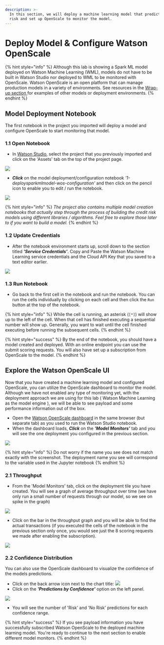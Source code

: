 ```yaml
---
description: >-
  In this section, we will deploy a machine learning model that predicts credit
  risk and set up OpenScale to monitor the model.
---
```


# Deploy Model & Configure Watson OpenScale

{% hint style="info" %}
Although this lab is showing a Spark ML model deployed on Watson Machine Learning \(WML\), models do not have to be built in Watson Studio nor deployed to WML to be monitored with OpenScale.   Watson OpenScale is an open platform that can manage production models in a variety of environments. See resources in the [Wrap-up section ](wrap-up.md)for examples of other models or deployment environments. 
{% endhint %}

## Model Deployment Notebook

The first notebook in the project you imported will deploy a model and configure OpenScale to start monitoring that model.

### 1.1 Open Notebook

* In [Watson Studio](https://dataplatform.cloud.ibm.com), select the project that you previously imported and click on the 'Assets' tab on the top of the project page.

![](.gitbook/assets/screen-shot-2019-10-27-at-4.00.26-pm.png)

* _**Click**_ on the model deployment/configuration notebook _'1-deploysparkmlmodel-wos-configuration'_ and then click on the pencil icon to enable you to edit / run the notebook.

![](.gitbook/assets/screen-shot-2019-10-30-at-7.44.07-pm.png)

{% hint style="info" %}
_The project also contains multiple model creation notebooks that actually step through the process of building the credit risk models using different libraries / algorithms. Feel free to explore those later to if you want to build a model._
{% endhint %}

### 1.2 Update Credentials

* After the notebook environment starts up, scroll down to the section titled _**'Service Credentials'**_.  Copy and Paste the Watson Machine Learning service credentials and the Cloud API Key that you saved to a text editor earlier.

![](.gitbook/assets/screen-shot-2019-10-27-at-5.03.11-pm.png)

### 1.3 Run Notebook

* Go back to the first cell in the notebook and run the notebook. You can run the cells individually by clicking on each cell and then click the `Run` button at the top of the notebook. 

{% hint style="info" %}
While the cell is running, an asterisk \(`[*]`\) will show up to the left of the cell. When that cell has finished executing a sequential number will show up. Generally, you want to wait until the cell finished executing before running the subsequent cells.
{% endhint %}

{% hint style="success" %}
By the end of the notebook, you should have a model created and deployed. With an online endpoint you can use the submit scoring requests. You will also have set up a subscription from OpenScale to the model.
{% endhint %}

## Explore the Watson OpenScale UI

Now that you have created a machine learning model and configured OpenScale, you can utilize the OpenScale dashboard to monitor the model. Although we have not enabled any type of monitoring yet, with the deployment approach we are using for this lab \( Watson Machine Learning as the model engine \), we will be able to see payload and some performance information out of the box.

* Open the [Watson OpenScale dashboard](https://aiopenscale.cloud.ibm.com) in the same browser \(but separate tab\) as you used to run the Watson Studio notebook. 
* When the dashboard loads, _**Click**_ on the _**'Model Monitors'**_  tab and you will see the one deployment you configured in the previous section.

![](.gitbook/assets/screen-shot-2019-10-30-at-9.16.41-pm.png)

{% hint style="info" %}
Do not worry if the name you see does not match exactly with the screenshot. The deployment name you see will correspond to the variable used in the Jupyter notebook
{% endhint %}

### 2.1 Throughput

* From the 'Model Monitors' tab, click on the deployment tile you have created. You will see a graph of average throughput over time \(we have only run a small number of requests through our model, so we see on spike in the graph\)

![](.gitbook/assets/screen-shot-2019-10-30-at-7.50.23-pm.png)

* Click on the bar in the throughput graph and you will be able to find the actual transactions \(if you executed the cells of the notebook in the previous section only once, you would see just the 8 scoring requests we made after enabling the subscription\).

![](.gitbook/assets/screen-shot-2019-10-30-at-7.52.34-pm.png)

### 2.2 Confidence Distribution

You can also use the OpenScale dashboard to visualize the confidence of the models predictions. 

* Click on the back arrow icon next to the chart title:  ![](.gitbook/assets/screen-shot-2019-10-30-at-7.53.59-pm.png) 
* Click on the _**'Predictions by Confidence'**_ option on the left panel.

![](.gitbook/assets/screen-shot-2019-10-30-at-7.55.49-pm.png)

* You will see the number of 'Risk' and 'No Risk' predictions for each confidence range.

{% hint style="success" %}
If you see payload information you have successfully subscribed Watson OpenScale to the deployed machine learning model. You're ready to continue to the next section to enable different model monitors.
{% endhint %}

